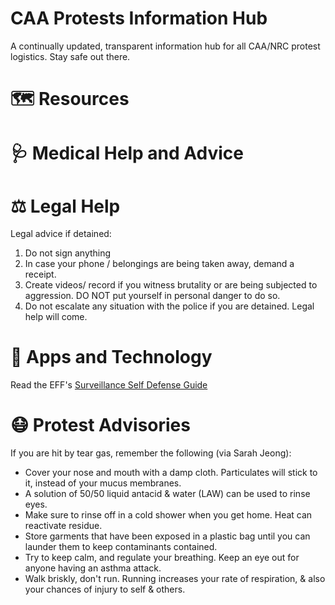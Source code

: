 # CAA Protests Information Hub

A continually updated, transparent information hub for all CAA/NRC protest logistics. Stay safe out there. 

# 🗺 Resources


# 🩺 Medical Help and Advice


# ⚖️ Legal Help

Legal advice if detained:

1) Do not sign anything
2) In case your phone / belongings are being taken away, demand a receipt.
3) Create videos/ record if you witness brutality or are being subjected to aggression. DO NOT put yourself in personal danger to do so. 
4) Do not escalate any situation with the police if you are detained. Legal help will come.  

# 📱 Apps and Technology

Read the EFF's [Surveillance Self Defense Guide](https://www.eff.org/deeplinks/2014/08/cell-phone-guide-protesters-updated-2014-edition)

# 😷 Protest Advisories

If you are hit by tear gas, remember the following (via Sarah Jeong):

- Cover your nose and mouth with a damp cloth. Particulates will stick to it, instead of your mucus membranes.
- A solution of 50/50 liquid antacid & water (LAW) can be used to rinse eyes.
- Make sure to rinse off in a cold shower when you get home. Heat can reactivate residue.
- Store garments that have been exposed in a plastic bag until you can launder them to keep contaminants contained.
- Try to keep calm, and regulate your breathing. Keep an eye out for anyone having an asthma attack.
- Walk briskly, don't run. Running increases your rate of respiration, & also your chances of injury to self & others.
